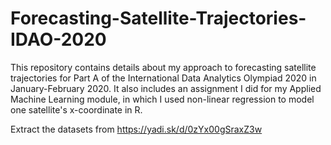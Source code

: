 # Forecasting-Satellite-Trajectories-IDAO-2020
 This repository contains details about my approach to forecasting satellite trajectories
for Part A of the International Data Analytics Olympiad 2020 in January-February 2020. 
It also includes an assignment I did for my Applied Machine Learning module, in which I
used non-linear regression to model one satellite's x-coordinate in R.

Extract the datasets from https://yadi.sk/d/0zYx00gSraxZ3w
